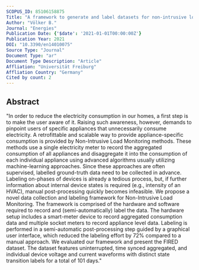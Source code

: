 ```yaml
---
SCOPUS_ID: 85106158875
Title: "A framework to generate and label datasets for non-intrusive load monitoring"
Author: "Völker B."
Journal: "Energies"
Publication Date: {'$date': '2021-01-01T00:00:00Z'}
Publication Year: 2021
DOI: "10.3390/en14010075"
Source Type: "Journal"
Document Type: "ar"
Document Type Description: "Article"
Affliation: "Universität Freiburg"
Affliation Country: "Germany"
Cited by count: 2
---
```


## Abstract
"In order to reduce the electricity consumption in our homes, a first step is to make the user aware of it. Raising such awareness, however, demands to pinpoint users of specific appliances that unnecessarily consume electricity. A retrofittable and scalable way to provide appliance-specific consumption is provided by Non-Intrusive Load Monitoring methods. These methods use a single electricity meter to record the aggregated consumption of all appliances and disaggregate it into the consumption of each individual appliance using advanced algorithms usually utilizing machine-learning approaches. Since these approaches are often supervised, labelled ground-truth data need to be collected in advance. Labeling on-phases of devices is already a tedious process, but, if further information about internal device states is required (e.g., intensity of an HVAC), manual post-processing quickly becomes infeasible. We propose a novel data collection and labeling framework for Non-Intrusive Load Monitoring. The framework is comprised of the hardware and software required to record and (semi-automatically) label the data. The hardware setup includes a smart-meter device to record aggregated consumption data and multiple socket meters to record appliance level data. Labeling is performed in a semi-automatic post-processing step guided by a graphical user interface, which reduced the labeling effort by 72% compared to a manual approach. We evaluated our framework and present the FIRED dataset. The dataset features uninterrupted, time synced aggregated, and individual device voltage and current waveforms with distinct state transition labels for a total of 101 days."
